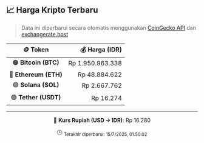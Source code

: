 

<!-- HARGA_KRIPTO -->
## 📈 Harga Kripto Terbaru

> Data ini diperbarui secara otomatis menggunakan [CoinGecko API](https://www.coingecko.com/) dan [exchangerate.host](https://exchangerate.host/)

<div align="center">

| 🪙 Token | 💰 Harga (IDR) |
|:------:|---------------:|
| 🟠 **Bitcoin (BTC)**   | Rp 1.950.963.338 |
| 🔵 **Ethereum (ETH)**  | Rp 48.884.622 |
| 🟣 **Solana (SOL)**    | Rp 2.667.762 |
| 🟢 **Tether (USDT)**   | Rp 16.274 |

---

💱 **Kurs Rupiah (USD → IDR)**: Rp 16.280

🕒 <sub>Terakhir diperbarui: 15/7/2025, 01.50.02</sub>

</div>
<!-- /HARGA_KRIPTO -->